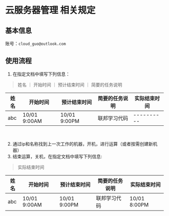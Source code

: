 # 云服务器管理 相关规定
## 基本信息
账号：`cloud_guo@outlook.com`

## 使用流程
1. 在指定文档中填写下列信息：
> 姓名 ｜ 开始时间 ｜ 预计结束时间 ｜ 简要的任务说明

|    姓名    | 开始时间| 预计结束时间 | 简要的任务说明 | 实际结束时间 |
| ---------- | ---------- | ---------- | ---------- | ---------- |
| abc | 10/01 9:00AM | 10/01 9:00PM | 联邦学习代码 | ---------- |
<br>

2. 通过ip和名称找到上一次工作的机器，开机，进行运算（或者按需创建新机器）
3. 结束运算，关机，在指定文档中填写下列信息:
> 实际结束时间

|    姓名    | 开始时间| 预计结束时间 | 简要的任务说明 | 实际结束时间 
| ---------- | ---------- | ---------- | ---------- | ---------- |
| abc | 10/01 9:00AM  | 10/01 9:00PM | 联邦学习代码 | 10/01 8:00PM |